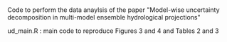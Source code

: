 #

Code to perform the data anaylsis of the paper "Model-wise uncertainty decomposition in multi-model ensemble hydrological projections"


ud_main.R : main code to reproduce Figures 3 and 4 and Tables 2 and 3
